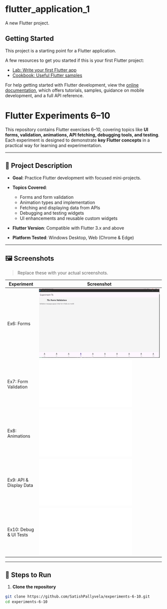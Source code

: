 # flutter_application_1

A new Flutter project.

## Getting Started

This project is a starting point for a Flutter application.

A few resources to get you started if this is your first Flutter project:

- [Lab: Write your first Flutter app](https://docs.flutter.dev/get-started/codelab)
- [Cookbook: Useful Flutter samples](https://docs.flutter.dev/cookbook)

For help getting started with Flutter development, view the
[online documentation](https://docs.flutter.dev/), which offers tutorials,
samples, guidance on mobile development, and a full API reference.


# Flutter Experiments 6–10

This repository contains Flutter exercises 6–10, covering topics like **UI forms, validation, animations, API fetching, debugging tools, and testing**.  
Each experiment is designed to demonstrate **key Flutter concepts** in a practical way for learning and experimentation.

---

## 📄 Project Description

- **Goal**: Practice Flutter development with focused mini-projects.  
- **Topics Covered**:
  - Forms and form validation
  - Animation types and implementation
  - Fetching and displaying data from APIs
  - Debugging and testing widgets
  - UI enhancements and reusable custom widgets

- **Flutter Version**: Compatible with Flutter 3.x and above  
- **Platform Tested**: Windows Desktop, Web (Chrome & Edge)

---

## 🖼 Screenshots

> Replace these with your actual screenshots.

| Experiment | Screenshot |
|------------|------------|
| Ex6: Forms | ![Ex6 Form](image-3.png) |
| Ex7: Form Validation | ![Ex7 Validation](exp7form_validation.md) |
| Ex8: Animations | ![Ex8 Animations](lib/ex8/animations.dart) |
| Ex9: API & Display Data | ![Ex9 API](lib/ex9/display_data.dart) |
| Ex10: Debug & UI Tests | ![Ex10 Debug](lib/ex10/debugging_tools.dart) |

---

## 🏃 Steps to Run

1. **Clone the repository**
```bash
git clone https://github.com/SatishPallyvela/experiments-6-10.git
cd experiments-6-10
